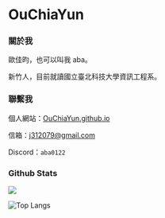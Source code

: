 # OuChiaYun

### 關於我

歐佳昀，也可以叫我 aba。

新竹人，目前就讀國立臺北科技大學資訊工程系。

### 聯繫我

個人網站：[OuChiaYun.github.io](https://OuChiaYun.github.io/)

信箱：[j312079@gmail.com](sigtunatw@gmail.com)

Discord：`aba0122`

### Github Stats

![](https://github-readme-stats.vercel.app/api?username=OuChiaYun&include_all_commits=true&rank_icon=github&show_icons=true)

<!-- tools:
https://github.com/anuraghazra/github-readme-stats?tab=readme-ov-file#showing-icons -->

![Top Langs](https://github-readme-stats.vercel.app/api/top-langs/?username=OuChiaYun&layout=compact)
